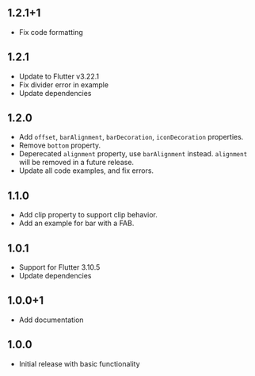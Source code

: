 ## 1.2.1+1

* Fix code formatting

## 1.2.1

* Update to Flutter v3.22.1
* Fix divider error in example
* Update dependencies

## 1.2.0

* Add `offset`, `barAlignment`, `barDecoration`, `iconDecoration` properties.
* Remove `bottom` property.
* Deperecated `alignment` property, use `barAlignment` instead. `alignment` will be removed in a future release.
* Update all code examples, and fix errors.

## 1.1.0

* Add clip property to support clip behavior.
* Add an example for bar with a FAB.

## 1.0.1

* Support for Flutter 3.10.5
* Update dependencies

## 1.0.0+1

* Add documentation

## 1.0.0

* Initial release with basic functionality
